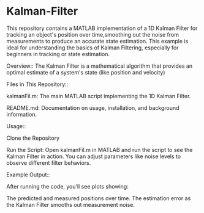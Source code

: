 # Kalman-Filter
This repository contains a MATLAB implementation of a 1D Kalman Filter for tracking an object's position over time,smoothing out the noise from measurements to produce an accurate state estimation. This example is ideal for understanding the basics of Kalman Filtering, especially for beginners in tracking or state estimation.

Overview::
The Kalman Filter is a mathematical algorithm that provides an optimal estimate of a system's state (like position and velocity)

Files in This Repository::

kalmanFil.m: The main MATLAB script implementing the 1D Kalman Filter.

README.md: Documentation on usage, installation, and background information.

Usage::

Clone the Repository

Run the Script: Open kalmanFil.m in MATLAB and run the script to see the Kalman Filter in action. You can adjust parameters like noise levels to observe different filter behaviors.

Example Output::

After running the code, you’ll see plots showing:

The predicted and measured positions over time.
The estimation error as the Kalman Filter smooths out measurement noise.
